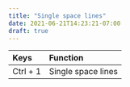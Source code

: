 ```yaml
---
title: "Single space lines"
date: 2021-06-21T14:23:21-07:00
draft: true
---
```


| Keys                                      | Function                                               |
|:------------------------------------------|:-------------------------------------------------------|
| Ctrl + 1                                  | Single space lines                                     |